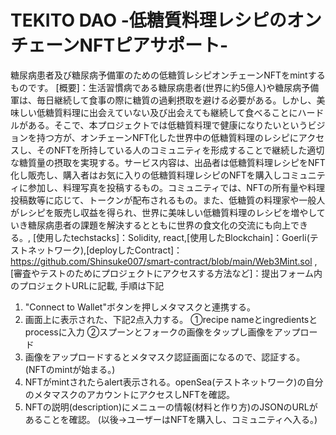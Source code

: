 # TEKITO DAO -低糖質料理レシピのオンチェーンNFTピアサポート-
糖尿病患者及び糖尿病予備軍のための低糖質レシピオンチェーンNFTをmintするものです。
[概要]：生活習慣病である糖尿病患者(世界に約5億人)や糖尿病予備軍は、毎日継続して食事の際に糖質の過剰摂取を避ける必要がある。しかし、美味しい低糖質料理に出会えていない及び出会えても継続して食べることにハードルがある。そこで、本プロジェクトでは低糖質料理で健康になりたいというビジョンを持つ方が、オンチェーンNFT化した世界中の低糖質料理のレシピにアクセスし、そのNFTを所持している人のコミュニティを形成することで継続した適切な糖質量の摂取を実現する。サービス内容は、出品者は低糖質料理レシピをNFT化し販売し、購入者はお気に入りの低糖質料理レシピのNFTを購入しコミュニティに参加し、料理写真を投稿するもの。コミュニティでは、NFTの所有量や料理投稿数等に応じて、トークンが配布されるもの。また、低糖質の料理家や一般人がレシピを販売し収益を得られ、世界に美味しい低糖質料理のレシピを増やしていき糖尿病患者の課題を解決するとともに世界の食文化の交流にも向上できる。,
[使用したtechstacks]：Solidity, react,[使用したBlockchain]：Goerli(テストネットワーク),[deployしたContract]：https://github.com/Shinsuke007/smart-contract/blob/main/Web3Mint.sol
,[審査やテストのためにプロジェクトにアクセスする方法など]：提出フォーム内のプロジェクトURLに記載,
手順は下記
1. "Connect to Wallet"ボタンを押しメタマスクと連携する。
2. 画面上に表示された、下記2点入力する。
   ①recipe nameとingredientsとprocessに入力
   ②スプーンとフォークの画像をタップし画像をアップロード
3. 画像をアップロードするとメタマスク認証画面になるので、認証する。(NFTのmintが始まる。)
4. NFTがmintされたらalert表示される。openSea(テストネットワーク)の自分のメタマスクのアカウントにアクセスしNFTを確認。
5. NFTの説明(description)にメニューの情報(材料と作り方)のJSONのURLがあることを確認。
(以後→ユーザーはNFTを購入し、コミュニティへ入る。)


